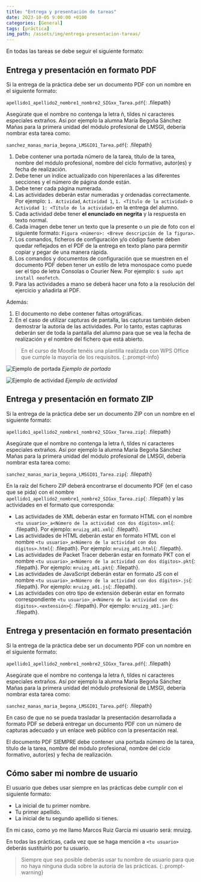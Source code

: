 ```yaml
---
title: "Entrega y presentación de tareas"
date: 2023-10-05 9:00:00 +0100
categories: [General]
tags: [práctica]
img_path: /assets/img/entrega-presentacion-tareas/
---
```


En todas las tareas se debe seguir el siguiente formato:

## Entrega y presentación en formato PDF

Si la entrega de la práctica debe ser un documento PDF con un nombre en el siguiente formato:

`apellido1_apellido2_nombre1_nombre2_SIGxx_Tarea.pdf`{: .filepath}

Asegúrate que el nombre no contenga la letra ñ, tildes ni caracteres especiales extraños. Así por ejemplo la alumna María Begoña Sánchez Mañas para la primera unidad del módulo profesional de LMSGI, debería nombrar esta tarea como:

`sanchez_manas_maria_begona_LMSGI01_Tarea.pdf`{: .filepath}

1. Debe contener una portada número de la tarea, título de la tarea, nombre del módulo profesional, nombre del ciclo formativo, autor(es) y fecha de realización.
1. Debe tener un índice actualizado con hiperenlaces a las diferentes secciones y el número de página donde están.
1. Debe tener cada página numerada.
1. Las actividades deberán estar numeradas y ordenadas correctamente. Por ejemplo: `1. Actividad`, `Actividad 1`, `1. <Título de la actividad>` o `Actividad 1: <Título de la actividad>` en la entrega del alumno.
1. Cada actividad debe tener **el enunciado en negrita** y la respuesta en texto normal.
1. Cada imagen debe tener un texto que la presente o un pie de foto con el siguiente formato: `Figura <número>: <Breve descripción de la figura>`.
1. Los comandos, ficheros de configuración y/o código fuente deben quedar reflejados en el PDF de la entrega en texto plano para permitir copiar y pegar de una manera rápida.
1. Los comandos y documentos de configuración que se muestren en el documento PDF deben tener un estilo de letra monospace como puede ser el tipo de letra Consolas o Courier New. Por ejemplo: `$ sudo apt install neofetch`.
1. Para las actividades a mano se deberá hacer una foto a la resolución del ejercicio y añadirla al PDF.

Además:

1. El documento no debe contener faltas ortográficas.
1. En el caso de utilizar capturas de pantalla, las capturas también deben demostrar la autoría de las actividades. Por lo tanto, estas capturas deberán ser de toda la pantalla del alumno para que se vea la fecha de realización y el nombre del fichero que está abierto.

> En el curso de Moodle tenéis una plantilla realizada con WPS Office que cumple la mayoría de los requisitos.
{:.prompt-info}

![Ejemplo de portada](ejemploPortada.png)
_Ejemplo de portada_

![Ejemplo de actividad](ejemploActividad.png)
_Ejemplo de actividad_

## Entrega y presentación en formato ZIP

Si la entrega de la práctica debe ser un documento ZIP con un nombre en el siguiente formato:

`apellido1_apellido2_nombre1_nombre2_SIGxx_Tarea.zip`{: .filepath}

Asegúrate que el nombre no contenga la letra ñ, tildes ni caracteres especiales extraños. Así por ejemplo la alumna María Begoña Sánchez Mañas para la primera unidad del módulo profesional de LMSGI, debería nombrar esta tarea como:

`sanchez_manas_maria_begona_LMSGI01_Tarea.zip`{: .filepath}

En la raíz del fichero ZIP deberá encontrarse el documento PDF (en el caso que se pida) con el nombre `apellido1_apellido2_nombre1_nombre2_SIGxx_Tarea.zip`{: .filepath} y las actividades en el formato que corresponda:

- Las actividades de XML deberán estar en formato HTML con el nombre `<tu usuario>_a<Número de la actividad con dos dígitos>.xml`{: .filepath}. Por ejemplo: `mruizg_a01.xml`{: .filepath}.
- Las actividades de HTML deberán estar en formato HTML con el nombre `<tu usuario>_a<Número de la actividad con dos dígitos>.html`{: .filepath}. Por ejemplo: `mruizg_a01.html`{: .filepath}.
- Las actividades de Packet Tracer deberán estar en formato PKT con el nombre `<tu usuario>_a<Número de la actividad con dos dígitos>.pkt`{: .filepath}. Por ejemplo: `mruizg_a01.pkt`{: .filepath}.
- Las actividades de JavaScript deberán estar en formato JS con el nombre `<tu usuario>_a<Número de la actividad con dos dígitos>.js`{: .filepath}. Por ejemplo: `mruizg_a01.js`{: .filepath}.
- Las actividades con otro tipo de extensión deberán estar en formato correspondiente `<tu usuario>_a<Número de la actividad con dos dígitos>.<extensión>`{: .filepath}. Por ejemplo: `mruizg_a01.jar`{: .filepath}.

## Entrega y presentación en formato presentación

Si la entrega de la práctica debe ser un documento PDF con un nombre en el siguiente formato: 

`apellido1_apellido2_nombre1_nombre2_SIGxx_Tarea.pdf`{: .filepath}

Asegúrate que el nombre no contenga la letra ñ, tildes ni caracteres especiales extraños. Así por ejemplo la alumna María Begoña Sánchez Mañas para la primera unidad del módulo profesional de LMSGI, debería nombrar esta tarea como:

`sanchez_manas_maria_begona_LMSGI01_Tarea.pdf`{: .filepath}

En caso de que no se pueda trasladar la presentación desarrollada a formato PDF se deberá entregar un documento PDF con un número de capturas adecuado y un enlace web público con la presentación real.

El documento PDF SIEMPRE debe contener una portada número de la tarea, título de la tarea, nombre del módulo profesional, nombre del ciclo formativo, autor(es) y fecha de realización.

## Cómo saber mi nombre de usuario

El usuario que debes usar siempre en las prácticas debe cumplir con el siguiente formato:

- La inicial de tu primer nombre.
- Tu primer apellido.
- La inicial de tu segundo apellido si tienes.

En mi caso, como yo me llamo Marcos Ruiz García mi usuario será: mruizg.

En todas las prácticas, cada vez que se haga mención a `<tu usuario>` deberás sustituirlo por tu usuario.

> Siempre que sea posible deberás usar tu nombre de usuario para que no haya ninguna duda sobre la autoría de las prácticas.
{:.prompt-warning}
